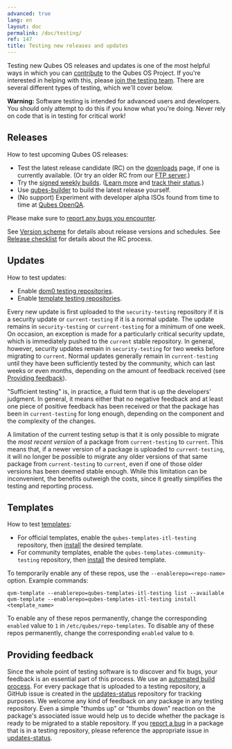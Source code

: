 ```yaml
---
advanced: true
lang: en
layout: doc
permalink: /doc/testing/
ref: 147
title: Testing new releases and updates
---
```


Testing new Qubes OS releases and updates is one of the most helpful ways in which you can [contribute](/doc/contributing/) to the Qubes OS Project. If you're interested in helping with this, please [join the testing team](https://forum.qubes-os.org/t/joining-the-testing-team/5190). There are several different types of testing, which we'll cover below.

**Warning:** Software testing is intended for advanced users and developers. You should only attempt to do this if you know what you're doing. Never rely on code that is in testing for critical work!

## Releases

How to test upcoming Qubes OS releases:

- Test the latest release candidate (RC) on the [downloads](/downloads/) page, if one is currently available. (Or try an older RC from our [FTP server](https://ftp.qubes-os.org/iso/).)
- Try the [signed weekly builds](https://qubes.notset.fr/iso/). ([Learn more](https://forum.qubes-os.org/t/16929) and [track their status](https://github.com/fepitre/updates-status-iso/issues).)
- Use [qubes-builder](/doc/qubes-builder-v2/) to build the latest release yourself.
- (No support) Experiment with developer alpha ISOs found from time to time at [Qubes OpenQA](https://openqa.qubes-os.org/).

Please make sure to [report any bugs you encounter](/doc/issue-tracking/).

See [Version scheme](/doc/version-scheme/) for details about release versions and schedules. See [Release checklist](/doc/releases/todo/) for details about the RC process.

## Updates

How to test updates:

- Enable [dom0 testing repositories](/doc/how-to-install-software-in-dom0/#testing-repositories).
- Enable [template testing repositories](/doc/how-to-install-software/#testing-repositories).

Every new update is first uploaded to the `security-testing` repository if it is a security update or `current-testing` if it is a normal update. The update remains in `security-testing` or `current-testing` for a minimum of one week. On occasion, an exception is made for a particularly critical security update, which is immediately pushed to the `current` stable repository. In general, however, security updates remain in `security-testing` for two weeks before migrating to `current`. Normal updates generally remain in `current-testing` until they have been sufficiently tested by the community, which can last weeks or even months, depending on the amount of feedback received (see [Providing feedback](#providing-feedback)).

"Sufficient testing" is, in practice, a fluid term that is up the developers' judgment. In general, it means either that no negative feedback and at least one piece of positive feedback has been received or that the package has been in `current-testing` for long enough, depending on the component and the complexity of the changes.

A limitation of the current testing setup is that it is only possible to migrate the *most recent version* of a package from `current-testing` to `current`. This means that, if a newer version of a package is uploaded to `current-testing`, it will no longer be possible to migrate any older versions of that same package from `current-testing` to `current`, even if one of those older versions has been deemed stable enough. While this limitation can be inconvenient, the benefits outweigh the costs, since it greatly simplifies the testing and reporting process.

## Templates

How to test [templates](/doc/templates/):

- For official templates, enable the `qubes-templates-itl-testing` repository, then [install](/doc/templates/#installing) the desired template.
- For community templates, enable the `qubes-templates-community-testing` repository, then [install](/doc/templates/#installing) the desired template.

To temporarily enable any of these repos, use the `--enablerepo=<repo-name>` option. Example commands:

```
qvm-template --enablerepo=qubes-templates-itl-testing list --available
qvm-template --enablerepo=qubes-templates-itl-testing install <template_name>
```

To enable any of these repos permanently, change the corresponding `enabled` value to `1` in `/etc/qubes/repo-templates`. To disable any of these repos permanently, change the corresponding `enabled` value to `0`.

## Providing feedback

Since the whole point of testing software is to discover and fix bugs, your feedback is an essential part of this process. We use an [automated build process](https://github.com/QubesOS/qubes-infrastructure/blob/master/README.md). For every package that is uploaded to a testing repository, a GitHub issue is created in the [updates-status](https://github.com/QubesOS/updates-status/issues) repository for tracking purposes. We welcome any kind of feedback on any package in any testing repository. Even a simple <span class="fa fa-thumbs-up" title="Thumbs Up"></span> "thumbs up" or <span class="fa fa-thumbs-down" title="Thumbs Down"></span> "thumbs down" reaction on the package's associated issue would help us to decide whether the package is ready to be migrated to a stable repository. If you [report a bug](/doc/issue-tracking/) in a package that is in a testing repository, please reference the appropriate issue in [updates-status](https://github.com/QubesOS/updates-status/issues).
